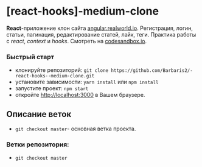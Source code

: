 # [react-hooks]-medium-clone

**React**-приложение клон сайта [angular.realworld.io](https://angular.realworld.io/). Регистрация, логин, статьи, пагинация, редактирование статей, лайк, теги. Практика работы с _react_, _context_ и _hooks_. Смотреть на [codesandbox.io](https://w8gpm.csb.app/).

### Быстрый старт

- клонируйте репозиторий: `git clone https://github.com/Barbaris2/-react-hooks--medium-clone.git`
- уcтановите зависимости: `yarn install` или `npm install`
- запустите проект: `npm start`
- откройте [http://localhost:3000](http://localhost:3000) в Вашем браузере.

## Описание веток

- `git checkout master`- основная ветка проекта.

### Ветки репозитория:

- `git checkout master`
